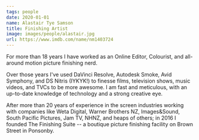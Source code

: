 ```yaml
---
tags: people
date: 2020-01-01
name: Alastair Tye Samson
title: Finishing Artist
image: images/people/alastair.jpg
url: https://www.imdb.com/name/nm1403724
---
```


<p class="mt-5">For more than 18 years I have worked as an Online Editor, Colourist, and all-around motion picture finishing nerd.</p>
<p>Over those years I've used DaVinci Resolve, Autodesk Smoke, Avid Symphony, and DS Nitris (IYKYK!) to finesse films, television shows, music videos, and TVCs to be more awesome. I am fast and meticulous, with an up-to-date knowledge of technology and a strong creative eye.</p>
<p class="mb-0">After more than 20 years of experience in the screen industries working with companies like Weta Digital, Warner Brothers NZ, Images&Sound, South Pacific Pictures, Jam TV, NHNZ, and heaps of others; in 2016 I founded The Finishing Suite -- a boutique picture finishing facility on Brown Street in Ponsonby.</p>
